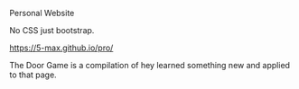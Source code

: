 Personal Website

No CSS just bootstrap.

https://5-max.github.io/pro/

The Door Game is a compilation of hey learned something new and applied to that page.


